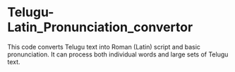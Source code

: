# Telugu-Latin_Pronunciation_convertor
This code converts Telugu text into Roman (Latin) script and basic pronunciation. It can process both individual words and large sets of Telugu text.
